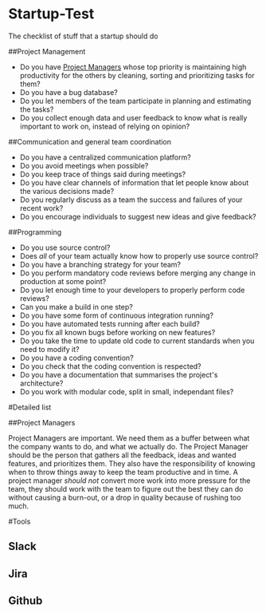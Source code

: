 # Startup-Test
The checklist of stuff that a startup should do

##Project Management

* Do you have [Project Managers](#project-managers) whose top priority is maintaining high productivity for the others by cleaning, sorting and prioritizing tasks for them?
* Do you have a bug database?
* Do you let members of the team participate in planning and estimating the tasks?
* Do you collect enough data and user feedback to know what is really important to work on, instead of relying on opinion?

##Communication and general team coordination

* Do you have a centralized communication platform?
* Do you avoid meetings when possible?
* Do you keep trace of things said during meetings?
* Do you have clear channels of information that let people know about the various decisions made?
* Do you regularly discuss as a team the success and failures of your recent work?
* Do you encourage individuals to suggest new ideas and give feedback?


##Programming

* Do you use source control?
* Does _all_ of your team actually know how to properly use source control?
* Do you have a branching strategy for your team?
* Do you perform mandatory code reviews before merging any change in production at some point?
* Do you let enough time to your developers to properly perform code reviews?
* Can you make a build in one step?
* Do you have some form of continuous integration running?
* Do you have automated tests running after each build?
* Do you fix all known bugs before working on new features?
* Do you take the time to update old code to current standards when you need to modify it?
* Do you have a coding convention?
* Do you check that the coding convention is respected?
* Do you have a documentation that summarises the project's architecture?
* Do you work with modular code, split in small, independant files?

#Detailed list

##Project Managers

Project Managers are important. We need them as a buffer between what the company wants to do, and what we actually do. The Project Manager should be the person that gathers all the feedback, ideas and wanted features, and prioritizes them. They also have the responsibility of knowing when to throw things away to keep the team productive and in time. A project manager _should not_ convert more work into more pressure for the team, they should work with the team to figure out the best they can do without causing a burn-out, or a drop in quality because of rushing too much.

#Tools

## Slack
## Jira
## Github
